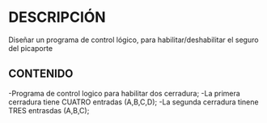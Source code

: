 # DESCRIPCIÓN
Diseñar un programa de control lógico, para habilitar/deshabilitar el seguro del picaporte

## CONTENIDO
-Programa de control logico para habilitar dos cerradura;
-La primera cerradura tiene CUATRO entradas (A,B,C,D);
-La segunda cerradura tinene TRES entrasdas (A,B,C);
